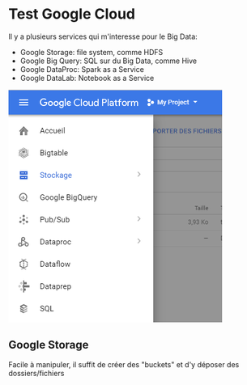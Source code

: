 # Test Google Cloud

Il y a plusieurs services qui m'interesse pour le Big Data:

* Google Storage: file system, comme HDFS
* Google Big Query: SQL sur du Big Data, comme Hive
* Google DataProc: Spark as a Service
* Google DataLab: Notebook as a Service

![](img/Menu.png)


## Google Storage

Facile à manipuler, il suffit de créer des "buckets" et d'y déposer des dossiers/fichiers
